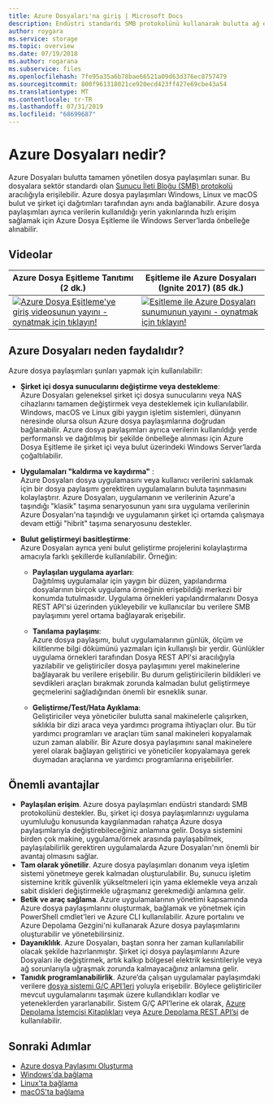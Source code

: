```yaml
---
title: Azure Dosyaları'na giriş | Microsoft Docs
description: Endüstri standardı SMB protokolünü kullanarak bulutta ağ dosya paylaşımları oluşturmanıza ve bunları kullanmanıza olanak tanıyan Azure Dosyaları hizmetine genel bir bakış.
author: roygara
ms.service: storage
ms.topic: overview
ms.date: 07/19/2018
ms.author: rogarana
ms.subservice: files
ms.openlocfilehash: 7fe95a35a6b78bae66521a09d63d376ec8757479
ms.sourcegitcommit: 800f961318021ce920ecd423ff427e69cbe43a54
ms.translationtype: MT
ms.contentlocale: tr-TR
ms.lasthandoff: 07/31/2019
ms.locfileid: "68699687"
---
```

# <a name="what-is-azure-files"></a>Azure Dosyaları nedir?
Azure Dosyaları bulutta tamamen yönetilen dosya paylaşımları sunar. Bu dosyalara sektör standardı olan [Sunucu İleti Bloğu (SMB) protokolü](https://msdn.microsoft.com/library/windows/desktop/aa365233.aspx) aracılığıyla erişilebilir. Azure dosya paylaşımları Windows, Linux ve macOS bulut ve şirket içi dağıtımları tarafından aynı anda bağlanabilir. Azure dosya paylaşımları ayrıca verilerin kullanıldığı yerin yakınlarında hızlı erişim sağlamak için Azure Dosya Eşitleme ile Windows Server’larda önbelleğe alınabilir.

## <a name="videos"></a>Videolar
| Azure Dosya Eşitleme Tanıtımı (2 dk.) | Eşitleme ile Azure Dosyaları (Ignite 2017) (85 dk.)  |
|-|-|
| [![Azure Dosya Eşitleme'ye giriş videosunun yayını - oynatmak için tıklayın!](./media/storage-files-introduction/azure-file-sync-video-snapshot.png)](https://www.youtube.com/watch?v=Zm2w8-TRn-o) | [![Eşitleme ile Azure Dosyaları sunumunun yayını - oynatmak için tıklayın!](./media/storage-files-introduction/ignite-2018-video.png)](https://www.youtube.com/watch?v=GMzh2M66E9o) |

## <a name="why-azure-files-is-useful"></a>Azure Dosyaları neden faydalıdır?
Azure dosya paylaşımları şunları yapmak için kullanılabilir:

* **Şirket içi dosya sunucularını değiştirme veya destekleme**:  
    Azure Dosyaları geleneksel şirket içi dosya sunucularını veya NAS cihazlarını tamamen değiştirmek veya desteklemek için kullanılabilir. Windows, macOS ve Linux gibi yaygın işletim sistemleri, dünyanın neresinde olursa olsun Azure dosya paylaşımlarına doğrudan bağlanabilir. Azure dosya paylaşımları ayrıca verilerin kullanıldığı yerde performanslı ve dağıtılmış bir şekilde önbelleğe alınması için Azure Dosya Eşitleme ile şirket içi veya bulut üzerindeki Windows Server’larda çoğaltılabilir.

* **Uygulamaları "kaldırma ve kaydırma"** :  
    Azure Dosyaları dosya uygulamasını veya kullanıcı verilerini saklamak için bir dosya paylaşımı gerektiren uygulamaların buluta taşınmasını kolaylaştırır. Azure Dosyaları, uygulamanın ve verilerinin Azure'a taşındığı "klasik" taşıma senaryosunun yanı sıra uygulama verilerinin Azure Dosyaları'na taşındığı ve uygulamanın şirket içi ortamda çalışmaya devam ettiği "hibrit" taşıma senaryosunu destekler. 

* **Bulut geliştirmeyi basitleştirme**:  
    Azure Dosyaları ayrıca yeni bulut geliştirme projelerini kolaylaştırma amacıyla farklı şekillerde kullanılabilir. Örneğin:
    * **Paylaşılan uygulama ayarları**:  
        Dağıtılmış uygulamalar için yaygın bir düzen, yapılandırma dosyalarının birçok uygulama örneğinin erişebildiği merkezi bir konumda tutulmasıdır. Uygulama örnekleri yapılandırmalarını Dosya REST API'si üzerinden yükleyebilir ve kullanıcılar bu verilere SMB paylaşımını yerel ortama bağlayarak erişebilir.

    * **Tanılama paylaşımı**:  
        Azure dosya paylaşımı, bulut uygulamalarının günlük, ölçüm ve kilitlenme bilgi dökümünü yazmaları için kullanışlı bir yerdir. Günlükler uygulama örnekleri tarafından Dosya REST API'si aracılığıyla yazılabilir ve geliştiriciler dosya paylaşımını yerel makinelerine bağlayarak bu verilere erişebilir. Bu durum geliştiricilerin bildikleri ve sevdikleri araçları bırakmak zorunda kalmadan bulut geliştirmeye geçmelerini sağladığından önemli bir esneklik sunar.

    * **Geliştirme/Test/Hata Ayıklama**:  
        Geliştiriciler veya yöneticiler bulutta sanal makinelerle çalışırken, sıklıkla bir dizi araca veya yardımcı programa ihtiyaçları olur. Bu tür yardımcı programları ve araçları tüm sanal makineleri kopyalamak uzun zaman alabilir. Bir Azure dosya paylaşımını sanal makinelere yerel olarak bağlayan geliştirici ve yöneticiler kopyalamaya gerek duymadan araçlarına ve yardımcı programlarına erişebilirler.

## <a name="key-benefits"></a>Önemli avantajlar
* **Paylaşılan erişim**. Azure dosya paylaşımları endüstri standardı SMB protokolünü destekler. Bu, şirket içi dosya paylaşımlarınızı uygulama uyumluluğu konusunda kaygılanmadan rahatça Azure dosya paylaşımlarıyla değiştirebileceğiniz anlamına gelir. Dosya sistemini birden çok makine, uygulama/örnek arasında paylaşabilmek, paylaşılabilirlik gerektiren uygulamalarda Azure Dosyaları'nın önemli bir avantaj olmasını sağlar. 
* **Tam olarak yönetilir**. Azure dosya paylaşımları donanım veya işletim sistemi yönetmeye gerek kalmadan oluşturulabilir. Bu, sunucu işletim sistemine kritik güvenlik yükseltmeleri için yama eklemekle veya arızalı sabit diskleri değiştirmekle uğraşmanız gerekmediği anlamına gelir.
* **Betik ve araç sağlama**. Azure uygulamalarının yönetimi kapsamında Azure dosya paylaşımlarını oluşturmak, bağlamak ve yönetmek için PowerShell cmdlet'leri ve Azure CLI kullanılabilir. Azure portalını ve Azure Depolama Gezgini'ni kullanarak Azure dosya paylaşımlarını oluşturabilir ve yönetebilirsiniz. 
* **Dayanıklılık**. Azure Dosyaları, baştan sonra her zaman kullanılabilir olacak şekilde hazırlanmıştır. Şirket içi dosya paylaşımlarını Azure Dosyaları ile değiştirmek, artık kalkıp bölgesel elektrik kesintileriyle veya ağ sorunlarıyla uğraşmak zorunda kalmayacağınız anlamına gelir. 
* **Tanıdık programlanabilirlik**. Azure’da çalışan uygulamalar paylaşımdaki verilere [dosya sistemi G/Ç API’leri](https://msdn.microsoft.com/library/system.io.file.aspx) yoluyla erişebilir. Böylece geliştiriciler mevcut uygulamalarını taşımak üzere kullandıkları kodlar ve yeteneklerden yararlanabilir. Sistem G/Ç API’lerine ek olarak, [Azure Depolama İstemcisi Kitaplıkları](https://msdn.microsoft.com/library/azure/dn261237.aspx) veya [Azure Depolama REST API’si](/rest/api/storageservices/file-service-rest-api) de kullanılabilir.

## <a name="next-steps"></a>Sonraki Adımlar
* [Azure dosya Paylaşımı Oluşturma](storage-how-to-create-file-share.md)
* [Windows'da bağlama](storage-how-to-use-files-windows.md)
* [Linux'ta bağlama](storage-how-to-use-files-linux.md)
* [macOS'ta bağlama](storage-how-to-use-files-mac.md)
